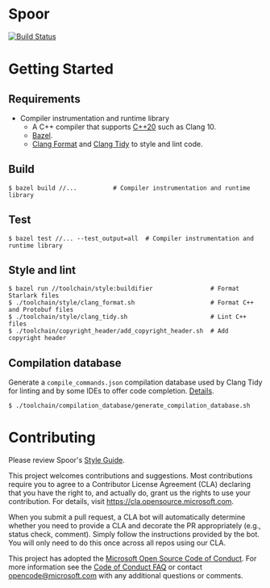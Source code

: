 # Spoor
[![Build Status][build-status-badge]][build-status]

# Getting Started

## Requirements
* Compiler instrumentation and runtime library
  * A C++ compiler that supports [C++20][c++20-compiler] such as Clang 10.
  * [Bazel][bazel].
  * [Clang Format][clang-format] and [Clang Tidy][clang-tidy] to style and lint
    code.

## Build
```
$ bazel build //...          # Compiler instrumentation and runtime library
```

## Test
```
$ bazel test //... --test_output=all  # Compiler instrumentation and runtime library
```

## Style and lint
```
$ bazel run //toolchain/style:buildifier                # Format Starlark files
$ ./toolchain/style/clang_format.sh                     # Format C++ and Protobuf files
$ ./toolchain/style/clang_tidy.sh                       # Lint C++ files
$ ./toolchain/copyright_header/add_copyright_header.sh  # Add copyright header
```

## Compilation database
Generate a `compile_commands.json` compilation database used by Clang Tidy for
linting and by some IDEs to offer code completion.
[Details][compilation-database-readme].

```
$ ./toolchain/compilation_database/generate_compilation_database.sh
```

# Contributing

Please review Spoor's [Style Guide][style-guide].

This project welcomes contributions and suggestions.  Most contributions require
you to agree to a Contributor License Agreement (CLA) declaring that you have
the right to, and actually do, grant us the rights to use your contribution. For
details, visit https://cla.opensource.microsoft.com.

When you submit a pull request, a CLA bot will automatically determine whether
you need to provide a CLA and decorate the PR appropriately (e.g., status check,
comment). Simply follow the instructions provided by the bot. You will only need
to do this once across all repos using our CLA.

This project has adopted the
[Microsoft Open Source Code of Conduct][code-of-conduct]. For more information
see the [Code of Conduct FAQ][code-of-conduct-faq] or contact
[opencode@microsoft.com][opencode-email] with any additional questions or
comments.

[bazel]: https://bazel.build/
[build-status-badge]: https://outlookmobile.visualstudio.com/Github/_apis/build/status/microsoft.spoor
[build-status]: https://outlookmobile.visualstudio.com/Github/_build?definitionId=89
[c++20-compiler]: https://en.cppreference.com/w/cpp/compiler_support
[clang-format]: https://clang.llvm.org/docs/ClangFormat.html
[clang-tidy]: https://clang.llvm.org/extra/clang-tidy/
[code-of-conduct-faq]: https://opensource.microsoft.com/codeofconduct/faq/
[code-of-conduct]: https://opensource.microsoft.com/codeofconduct/
[compilation-database-readme]: toolchain/compilation_database/README.md
[nodejs]: https://nodejs.org/
[opencode-email]: mailto:opencode@microsoft.com
[protoc-installation]: https://grpc.io/docs/protoc-installation/
[style-guide]: STYLE_GUIDE.md
[yarn]: https://classic.yarnpkg.com/
